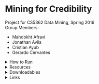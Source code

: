 # Mining for Credibility
Project for CS5362 Data Mining, Spring 2019<br/>
Group Members:
* Mahdokht Afravi
* Jonathan Avila
* Cristian Ayub
* Gerardo Cervantes

<details>
    <summary>How to Run</summary>
<p>This section describes how to run each script in the python environment equipped with the 'Prerequisites' stated below.</p>

<br/>
<h4>datafilter.py</h4>
Reads `news_cleaned_2018_02_13.csv` and writes rows matching article types supplied with `-article_types`. For a complete list of article types (tags), see <a href="https://github.com/several27/FakeNewsCorpus#formatting">this page</a>.
    <p>For example, to write 'fake' articles and 'reliable' articles into `fake.csv` and `reliable.csv` respectively, </p>
    <q>data_filter.py -article_types fake reliable</q><br/>

<br/>
<h4>data_preprocessing.py</h4>
Creates a sparse matrix of documents and word frequency. Default vocabulary size is 40,000.
    <q>data_preprocessing.py -filename="fake.csv" -article_limit=1000 -vocabulary_size=20000</q><br/>

<br/>
<h4>dbscan.py</h4>
<p>Runs DBSCAN and calculates outliers' distances to nearest cluster as measure of cluster fit. Reports on clusters made and noise articles. The file names are hardcoded to a specific directory (D:\dm_dataset\) where all files must be located in order to run this script.</p>

<br/>
<h4>kmeans_algorithm.py</h4>
<p>Runs k-means and reports random articles for manual analysis of clusters. The file names are hardcoded to a specific directory (D:\dm_dataset\) where all files must be located in order to run this script. k is also hardcoded.</p>

<br/>
<h4>linear_regression.py</h4>
<p>Runs linear regression and reports whether an article is fake or reliable. The file names are hardcoded to a specific directory (D:\dm_dataset\) where all files must be located in order to run this script.</p>

<br/>
<h4>naive_bayes.py</h4>
<p>Runs naive bayes. This script is a draft that is incomplete for this project.</p>

<br/>
<h4>Prerequisites</h4>
    <p><q>scipy</q> installed</p>
    <p><q>nltk</q> installed</p>
    <p><q>nltk.download('stopwords')</q></p>
    <p><q>nltk.download('punkt')</q></p>
</details>

<details>
    <summary>Resources</summary>
    <p>Fake News Corpus is available <a href="https://github.com/several27/FakeNewsCorpus">on GitHub</a>.</p>
</details>

<details>
    <summary>Downloadables</summary>
    <p>Visit the <a href="https://github.com/mahdafr/19s_cs5362-dm/releases">Releases page</a> of the project on GitHub to download a ZIP of all source code, report (as a PDF), and presentation slides (as a PDF).</p>
</details>

<details>
    <summary>Links</summary>
    <p><a href="https://github.com/mahdafr/19s_cs5362-dm/">Code</a></p>
    <p><a href="https://github.com/mahdafr/19s_cs5362-dm/blob/master/docs/slides.pdf">Slides</a></p>
    <p><a href="https://github.com/mahdafr/19s_cs5362-dm/blob/master/docs/report.pdf">Report</a></p>
</details>

